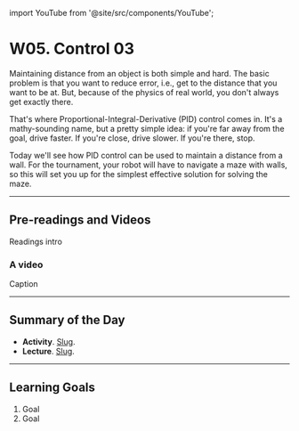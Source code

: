 
import YouTube from '@site/src/components/YouTube';

# W05. Control 03
Maintaining distance from an object is both simple and hard. The basic problem is that you want to reduce error, i.e., get to the distance that you want to be at. But, because of the physics of real world, you don't always get exactly there.

That's where Proportional-Integral-Derivative (PID) control comes in. It's a mathy-sounding name, but a pretty simple idea: if you're far away from the goal, drive faster. If you're close, drive slower. If you're there, stop.

Today we'll see how PID control can be used to maintain a distance from a wall. For the tournament, your robot will have to navigate a maze with walls, so this will set you up for the simplest effective solution for solving the maze.

---
## Pre-readings and Videos
Readings intro

### A video
<YouTube id="id" />
Caption


---
## Summary of the Day

- **Activity**. [Slug](/docs/concepts/teaching/activities/LINK.md).
- **Lecture**. [Slug](/docs/concepts/teaching/lessons/LINK.md).

---
## Learning Goals
1. Goal
2. Goal